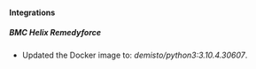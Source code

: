 
#### Integrations
##### BMC Helix Remedyforce
- Updated the Docker image to: *demisto/python3:3.10.4.30607*.
